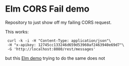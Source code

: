 # Elm CORS Fail demo

Repository to just show off my failing CORS request.

This works:

```
 curl -k -i -H "Content-Type: application/json"\
 -H "x-apikey: 12745cc133246d659d53960af2463940e69d7"\
 -G 'http://localhost:8080/rest/messages'
```

but this [Elm demo](TODO) trying to do the same does not
